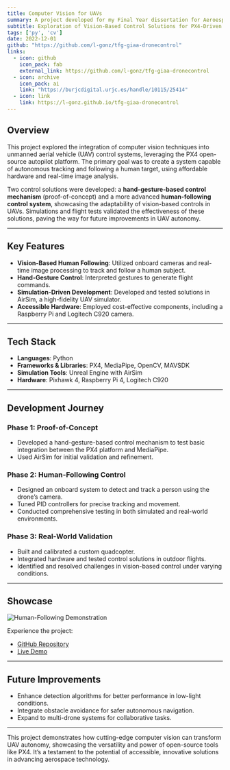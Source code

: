 ```yaml
---
title: Computer Vision for UAVs
summary: A project developed for my Final Year dissertation for Aeroespace Engineer Bachelor Degree.
subtitle: Exploration of Vision-Based Control Solutions for PX4-Driven UAVs
tags: ['py', 'cv']
date: 2022-12-01
github: "https://github.com/l-gonz/tfg-giaa-dronecontrol"
links:
  - icon: github
    icon_pack: fab
    external_link: https://github.com/l-gonz/tfg-giaa-dronecontrol
  - icon: archive
    icon_pack: ai
    link: "https://burjcdigital.urjc.es/handle/10115/25414"
  - icon: link
    link: https://l-gonz.github.io/tfg-giaa-dronecontrol
---
```



## Overview
This project explored the integration of computer vision techniques into unmanned aerial vehicle (UAV) control systems, leveraging the PX4 open-source autopilot platform. The primary goal was to create a system capable of autonomous tracking and following a human target, using affordable hardware and real-time image analysis.

Two control solutions were developed: a **hand-gesture-based control mechanism** (proof-of-concept) and a more advanced **human-following control system**, showcasing the adaptability of vision-based controls in UAVs. Simulations and flight tests validated the effectiveness of these solutions, paving the way for future improvements in UAV autonomy.

---

## Key Features
- **Vision-Based Human Following**: Utilized onboard cameras and real-time image processing to track and follow a human subject.
- **Hand-Gesture Control**: Interpreted gestures to generate flight commands.
- **Simulation-Driven Development**: Developed and tested solutions in AirSim, a high-fidelity UAV simulator.
- **Accessible Hardware**: Employed cost-effective components, including a Raspberry Pi and Logitech C920 camera.

---

## Tech Stack
- **Languages**: Python
- **Frameworks & Libraries**: PX4, MediaPipe, OpenCV, MAVSDK
- **Simulation Tools**: Unreal Engine with AirSim
- **Hardware**: Pixhawk 4, Raspberry Pi 4, Logitech C920

---

## Development Journey
### Phase 1: Proof-of-Concept
- Developed a hand-gesture-based control mechanism to test basic integration between the PX4 platform and MediaPipe.
- Used AirSim for initial validation and refinement.

### Phase 2: Human-Following Control
- Designed an onboard system to detect and track a person using the drone’s camera.
- Tuned PID controllers for precise tracking and movement.
- Conducted comprehensive testing in both simulated and real-world environments.

### Phase 3: Real-World Validation
- Built and calibrated a custom quadcopter.
- Integrated hardware and tested control solutions in outdoor flights.
- Identified and resolved challenges in vision-based control under varying conditions.

---

## Showcase
![Human-Following Demonstration](images/human-following-demo.jpg)

Experience the project:
- [GitHub Repository](https://github.com/yourusername/project-repo)
- [Live Demo](https://your-live-demo-link.com)

---

## Future Improvements
- Enhance detection algorithms for better performance in low-light conditions.
- Integrate obstacle avoidance for safer autonomous navigation.
- Expand to multi-drone systems for collaborative tasks.

---

This project demonstrates how cutting-edge computer vision can transform UAV autonomy, showcasing the versatility and power of open-source tools like PX4. It’s a testament to the potential of accessible, innovative solutions in advancing aerospace technology.
